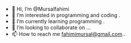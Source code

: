 - 👋 Hi, I’m @Mursalfahimi
- 👀 I’m interested in programming and coding .
- 🌱 I’m currently learning programming .
- 💞️ I’m looking to collaborate on ...
- 📫 How to reach me fahimimursal@gmail.com..

<!---
Mursalfahimi/Mursalfahimi is a ✨ special ✨ repository because its `README.md` (this file) appears on your GitHub profile.
You can click the Preview link to take a look at your changes.
--->
